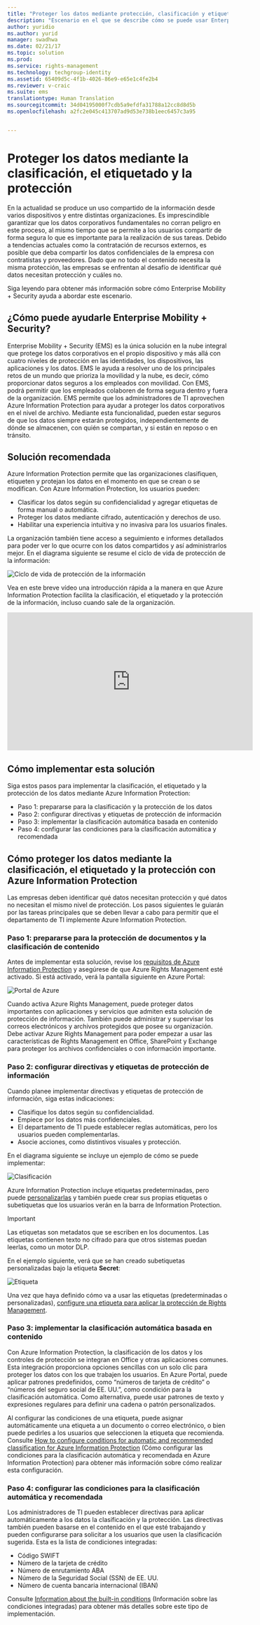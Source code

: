 ```yaml
---
title: "Proteger los datos mediante protección, clasificación y etiquetado | Microsoft Docs"
description: "Escenario en el que se describe cómo se puede usar Enterprise Mobility + Security para clasificar, etiquetar y proteger los datos mediante el aprovechamiento de las funciones de Microsoft Azure Information Protection."
author: yuridio
ms.author: yurid
manager: swadhwa
ms.date: 02/21/17
ms.topic: solution
ms.prod: 
ms.service: rights-management
ms.technology: techgroup-identity
ms.assetid: 65409d5c-4f1b-4026-86e9-e65e1c4fe2b4
ms.reviewer: v-craic
ms.suite: ems
translationtype: Human Translation
ms.sourcegitcommit: 34d04195000f7cdb5a9efdfa31788a12cc8d8d5b
ms.openlocfilehash: a2fc2e045c413707ad9d53e738b1eec6457c3a95


---
```


# <a name="secure-data-using-classification-labeling-and-protection"></a>Proteger los datos mediante la clasificación, el etiquetado y la protección

En la actualidad se produce un uso compartido de la información desde varios dispositivos y entre distintas organizaciones.  Es imprescindible garantizar que los datos corporativos fundamentales no corran peligro en este proceso, al mismo tiempo que se permite a los usuarios compartir de forma segura lo que es importante para la realización de sus tareas. Debido a tendencias actuales como la contratación de recursos externos, es posible que deba compartir los datos confidenciales de la empresa con contratistas y proveedores. Dado que no todo el contenido necesita la misma protección, las empresas se enfrentan al desafío de identificar qué datos necesitan protección y cuáles no.

Siga leyendo para obtener más información sobre cómo Enterprise Mobility + Security ayuda a abordar este escenario.

## <a name="how-can-enterprise-mobility--security-help-you"></a>¿Cómo puede ayudarle Enterprise Mobility + Security?

Enterprise Mobility + Security (EMS) es la única solución en la nube integral que protege los datos corporativos en el propio dispositivo y más allá con cuatro niveles de protección en las identidades, los dispositivos, las aplicaciones y los datos. EMS le ayuda a resolver uno de los principales retos de un mundo que prioriza la movilidad y la nube, es decir, cómo proporcionar datos seguros a los empleados con movilidad. Con EMS, podrá permitir que los empleados colaboren de forma segura dentro y fuera de la organización. EMS permite que los administradores de TI aprovechen Azure Information Protection para ayudar a proteger los datos corporativos en el nivel de archivo. Mediante esta funcionalidad, pueden estar seguros de que los datos siempre estarán protegidos, independientemente de dónde se almacenen, con quién se compartan, y si están en reposo o en tránsito.

## <a name="recommended-solution"></a>Solución recomendada

Azure Information Protection permite que las organizaciones clasifiquen, etiqueten y protejan los datos en el momento en que se crean o se modifican. Con Azure Information Protection, los usuarios pueden:

- Clasificar los datos según su confidencialidad y agregar etiquetas de forma manual o automática.
- Proteger los datos mediante cifrado, autenticación y derechos de uso.
- Habilitar una experiencia intuitiva y no invasiva para los usuarios finales.

La organización también tiene acceso a seguimiento e informes detallados para poder ver lo que ocurre con los datos compartidos y así administrarlos mejor. En el diagrama siguiente se resume el ciclo de vida de protección de la información:

![Ciclo de vida de protección de la información](./media/infoprotect-secure-classify-scenario/infoprotect-secure-classify-scenario-fig1.png)

Vea en este breve vídeo una introducción rápida a la manera en que Azure Information Protection facilita la clasificación, el etiquetado y la protección de la información, incluso cuando sale de la organización.

<iframe src="https://channel9.msdn.com/Shows/Mechanics/An-Introduction-to-Microsoft-Azure-Information-Protection/player" width="560" height="315" allowFullScreen frameBorder="0"></iframe>

## <a name="how-to-implement-this-solution"></a>Cómo implementar esta solución

Siga estos pasos para implementar la clasificación, el etiquetado y la protección de los datos mediante Azure Information Protection:

- Paso 1: prepararse para la clasificación y la protección de los datos
- Paso 2: configurar directivas y etiquetas de protección de información
- Paso 3: implementar la clasificación automática basada en contenido
- Paso 4: configurar las condiciones para la clasificación automática y recomendada

## <a name="how-to-secure-data-using-classification-labeling-and-protection-with-azure-information-protection"></a>Cómo proteger los datos mediante la clasificación, el etiquetado y la protección con Azure Information Protection

Las empresas deben identificar qué datos necesitan protección y qué datos no necesitan el mismo nivel de protección. Los pasos siguientes le guiarán por las tareas principales que se deben llevar a cabo para permitir que el departamento de TI implemente Azure Information Protection.

### <a name="step-1-preparing-for-document-protection-and-content-classification"></a>Paso 1: prepararse para la protección de documentos y la clasificación de contenido

Antes de implementar esta solución, revise los [requisitos de Azure Information Protection](/information-protection/get-started/requirements) y asegúrese de que Azure Rights Management esté activado. Si está activado, verá la pantalla siguiente en Azure Portal:

![Portal de Azure](./media/infoprotect-secure-classify-scenario/infoprotect-secure-classify-scenario-fig2.png)

Cuando activa Azure Rights Management, puede proteger datos importantes con aplicaciones y servicios que admiten esta solución de protección de información. También puede administrar y supervisar los correos electrónicos y archivos protegidos que posee su organización. Debe activar Azure Rights Management para poder empezar a usar las características de Rights Management en Office, SharePoint y Exchange para proteger los archivos confidenciales o con información importante.

### <a name="step-2-configure-information-protection-policies-and-labels"></a>Paso 2: configurar directivas y etiquetas de protección de información

Cuando planee implementar directivas y etiquetas de protección de información, siga estas indicaciones:

- Clasifique los datos según su confidencialidad.
- Empiece por los datos más confidenciales.
- El departamento de TI puede establecer reglas automáticas, pero los usuarios pueden complementarlas.
- Asocie acciones, como distintivos visuales y protección.

En el diagrama siguiente se incluye un ejemplo de cómo se puede implementar:

![Clasificación](./media/infoprotect-secure-classify-scenario/infoprotect-secure-classify-scenario-fig3.png)

Azure Information Protection incluye etiquetas predeterminadas, pero puede [personalizarlas](/information-protection/deploy-use/configure-policy-new-label) y también puede crear sus propias etiquetas o subetiquetas que los usuarios verán en la barra de Information Protection.

> [!IMPORTANT]
> Las etiquetas son metadatos que se escriben en los documentos. Las etiquetas contienen texto no cifrado para que otros sistemas puedan leerlas, como un motor DLP.

En el ejemplo siguiente, verá que se han creado subetiquetas personalizadas bajo la etiqueta **Secret**:

![Etiqueta](./media/infoprotect-secure-classify-scenario/infoprotect-secure-classify-scenario-fig4.png)

Una vez que haya definido cómo va a usar las etiquetas (predeterminadas o personalizadas), [configure una etiqueta para aplicar la protección de Rights Management](/information-protection/deploy-use/configure-policy-new-label).

### <a name="step-3-implement-content-based-automatic-classification"></a>Paso 3: implementar la clasificación automática basada en contenido

Con Azure Information Protection, la clasificación de los datos y los controles de protección se integran en Office y otras aplicaciones comunes. Esta integración proporciona opciones sencillas con un solo clic para proteger los datos con los que trabajen los usuarios. En Azure Portal, puede aplicar patrones predefinidos, como “números de tarjeta de crédito” o “números del seguro social de EE. UU.”, como condición para la clasificación automática. Como alternativa, puede usar patrones de texto y expresiones regulares para definir una cadena o patrón personalizados.

Al configurar las condiciones de una etiqueta, puede asignar automáticamente una etiqueta a un documento o correo electrónico, o bien puede pedirles a los usuarios que seleccionen la etiqueta que recomienda. Consulte [How to configure conditions for automatic and recommended classification for Azure Information Protection](/information-protection/deploy-use/configure-policy-classification) (Cómo configurar las condiciones para la clasificación automática y recomendada en Azure Information Protection) para obtener más información sobre cómo realizar esta configuración.


### <a name="step-4-configure-conditions-for-automatic-and-recommended-classification"></a>Paso 4: configurar las condiciones para la clasificación automática y recomendada

Los administradores de TI pueden establecer directivas para aplicar automáticamente a los datos la clasificación y la protección. Las directivas también pueden basarse en el contenido en el que esté trabajando y pueden configurarse para solicitar a los usuarios que usen la clasificación sugerida. Esta es la lista de condiciones integradas:

- Código SWIFT
- Número de la tarjeta de crédito
- Número de enrutamiento ABA
- Número de la Seguridad Social (SSN) de EE. UU.
- Número de cuenta bancaria internacional (IBAN)

Consulte [Information about the built-in conditions](/information-protection/deploy-use/configure-policy-classification#information-about-the-built-in-conditions) (Información sobre las condiciones integradas) para obtener más detalles sobre este tipo de implementación.



<!--HONumber=Feb17_HO4-->


